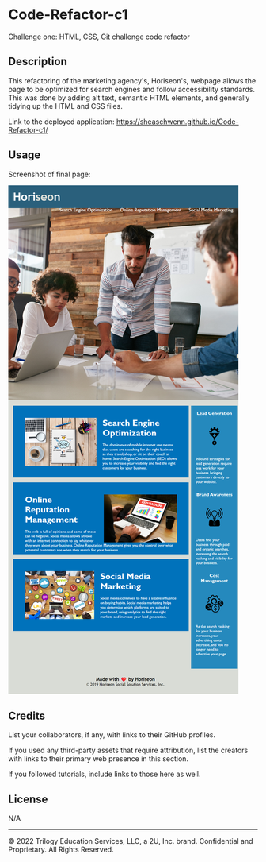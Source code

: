 # Code-Refactor-c1
Challenge one: HTML, CSS, Git challenge code refactor 

## Description 
This refactoring of the marketing agency's, Horiseon's, webpage allows the page to be optimized for search engines and follow accessibility standards. This was done by adding alt text, semantic HTML elements, and generally tidying up the HTML and CSS files. 



Link to the deployed application:
https://sheaschwenn.github.io/Code-Refactor-c1/ 




## Usage 
Screenshot of final page:

![Updated Horiseon marketing webpage](./images/Horiseon-screenshot.png "Finsihed webpage screenshot"
)

## Credits


List your collaborators, if any, with links to their GitHub profiles.

If you used any third-party assets that require attribution, list the creators with links to their primary web presence in this section.

If you followed tutorials, include links to those here as well.


## License

N/A







---

© 2022 Trilogy Education Services, LLC, a 2U, Inc. brand. Confidential and Proprietary. All Rights Reserved.

[def]: images\Horiseon-screenshot.png "Finsihed webpage screenshot"
